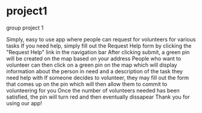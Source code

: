 # project1
group project 1

Simply, easy to use app where people can request for volunteers for various tasks
If you need help, simply fill out the Request Help form by clicking the "Request Help" link in the navigation bar
After clicking submit, a green pin will be created on the map based on your address
People who want to volunteer can then click on a green pin on the map which will display information about the person in need and a description of the task they need help with
If someone decides to volunteer, they may fill out the form that comes up on the pin which will then allow them to commit to volunteering for you
Once the number of volunteers needed has been satisfied, the pin will turn red and then eventually dissapear
Thank you for using our app!
